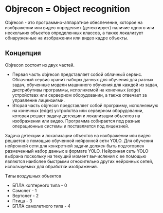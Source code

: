 # Objrecon = Object recognition

Objrecon - это программно-аппаратное обеспечение, которое на изображении или видео определяет (детектирует) наличие одного или нескольких объектов определенных классов, а также локализует обнаруженные на изображении или видео кадре объекты.

## Концепция
Objrecon состоит из двух частей. 
* Первая часть objrecon представляет собой облачный сервис. Облачный сервис хранит наборы данных для обучения для разных задач, обученные модели машинного обучения для каждой из задач, дистрибутивы программы, исполняемой на конечных (edge) устройствах или серверном оборудовании, а также отвечает за управление лицензиями. 
* Вторая часть objrecon представляет собой программу, исполняемую на конечных (edge) устройства или серверном оборудовании, которая решает задачу детекции и локализации объектов на изображении или видео. Программа собирается под разные операционные системы и поставляется под лицензией.

Задача детекции и локализации объектов на изображении или видео решается с помощью обученной нейронной сети YOLO. Для обучения нейронной сети для конкретной задачи должен быть подготовлен размеченный набор данных в формате YOLO.
Нейронная сеть YOLO выбрана поскольку на текущий момент вычисления с ее помощью являются наиболее быстрыми относительно других нейронных сетей, используемых для обработки изображений.

Типы воздушных объектов
* БПЛА коптерного типа - 0
* Самолет - 1
* Вертолет - 2
* Птица - 3
* БПЛА самолетного типа - 4
